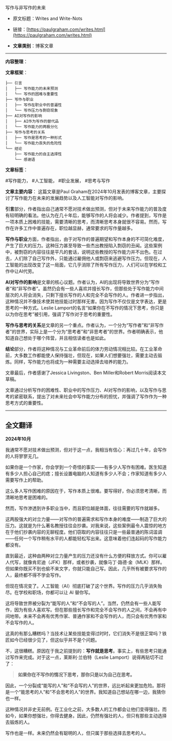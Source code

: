 写作与非写作的未来
- 原文标题：Writes and Write-Nots
- 链接：[https://paulgraham.com/writes.html](https://paulgraham.com/writes.html)

- **文章类别**：博客文章

---

**内容整理**：

**文章框架**：
```
├── 引言
│   ├── 写作能力的未来预测
│   └── 写作的困难与重要性
├── 写作与职业
│   ├── 写作在职业中的普遍性
│   └── 写作压力与剽窃现象
├── AI对写作的影响
│   ├── AI作为写作的替代品
│   └── 写作能力的两极分化
├── 写作与思考的关系
│   ├── 写作是思考的一种形式
│   └── 写作能力丧失的危险性
└── 结论
    ├── 写作能力的自主选择性
    └── 感谢语
```

**文章标签**：

#写作能力， #人工智能， #职业发展， #思考与写作

**文章主要内容**：
这篇文章是Paul Graham在2024年10月发表的博客文章，主要探讨了写作能力在未来的发展趋势以及人工智能对写作的影响。

**引言**部分，作者指出自己通常不愿对技术做出预测，但对于未来写作能力的普及度有较明确的看法。他认为在几十年后，能够写作的人将会减少。作者提到，写作是一项本质上困难的技能，需要清晰的思考，而清晰思考本身就很不容易。然而，写作在许多工作中普遍存在，职位越显赫，通常要求的写作量越多。

**写作与职业**方面，作者指出，由于对写作的普遍期望和写作本身的不可简化难度，产生了巨大的压力。这种压力甚至导致一些杰出教授陷入剽窃的丑闻。这些案例中，被剽窃的内容往往是平凡的套话，说明这些教授的写作能力并不出色。在过去，人们除了自己写作外，只能通过雇佣他人或剽窃来逃避写作压力。但现在，人工智能的出现改变了这一局面，它几乎消除了所有写作压力，人们可以在学校和工作中让AI代劳。

**AI对写作的影响**是文章的核心议题。作者认为，AI的出现将导致世界分为“写作者”和“非写作者”。虽然仍会有一些人喜欢并擅长写作，但那些处于写作能力中间层次的人将会消失，只剩下擅长写作的人和完全不会写作的人。作者进一步指出，这种情况并不像技术使其他技能过时那样无害。因为写作不仅仅是文字表达，更是思考的一种方式。Leslie Lamport的名言“如果你在不写作的情况下思考，你只是以为你在思考”被引用，强调了写作对于思考的重要性。

**写作与思考的关系**是文章的另一个重点。作者认为，一个分为“写作者”和“非写作者”的世界，实际上是一个分为“思考者”和“非思考者”的世界。作者明确表示，他知道自己想处于哪个阵营，并且相信读者也是如此。

**结论**部分，作者将这种情况与工业革命前后的体力劳动情况相比较。在工业革命前，大多数工作都能使人保持强壮，但现在，如果人们想要强壮，需要主动去锻炼。同样，写作能力也将成为一种需要主动选择去培养的能力。

文章最后，作者感谢了Jessica Livingston、Ben Miller和Robert Morris阅读本文草稿。

文章通过分析写作的困难性、职业中的写作压力、AI对写作的影响，以及写作与思考的紧密联系，提出了对未来社会中写作能力分布的担忧，并强调了写作作为一种思考方式的重要性。

---

## 全文翻译

 **2024年10月**

我通常不愿对技术做出预测，但对于这一点，我相当有信心：再过几十年，会写作的人将寥寥无几。

如果你是一个作家，你会学到一个奇怪的事实——有多少人写作有困难。医生知道有多少人担心自己的痣；擅长设置电脑的人知道有多少人不会；作家知道有多少人需要写作上的帮助。

这么多人写作困难的原因在于，写作本质上很难。要写得好，你必须思考清晰，而清晰地思考是困难的。

然而，写作渗透到许多职业当中，而且职位越是体面，往往需要的写作就越多。

这两股强大的对立力量——对写作的普遍需求和写作本身的难度——制造了巨大的压力。这就是为什么著名教授往往会抄袭。对我来说，这些案例最令人震惊的地方在于他们抄袭内容的无聊程度。他们窃取的内容往往只是一些最普通的陈词滥调——任何一个写作稍有水平的人都能轻松写出来。这意味着他们连起码的写作能力都没有。

直到最近，这种由两种对立力量产生的压力还没有什么方便的释放方式。你可以雇人代写，就像肯尼迪（JFK）那样，或者抄袭，就像马丁·路德·金（MLK）那样。但如果你既买不到也偷不来文字，你就只能自己写。因此，几乎所有被要求写作的人，最终都不得不学会写作。

但现在情况变了。人工智能（AI）彻底打破了这个世界。写作的压力几乎消失殆尽。在学校和职场，你都可以让 AI 替你写。

这将导致世界被分裂为“能写的人”和“不会写的人”。当然，仍然会有一些人能写作，因为有些人喜欢写。但在那些擅长写作和完全不会写作的人之间，不会再有中间地带。未来不会再有优秀作家、普通作家和不会写作的人，而只会有优秀作家和不会写作的人。

这真的有那么糟糕吗？当技术让某些技能变得过时时，它们消失不是很正常吗？铁匠如今已经很少见了，但这似乎并不是个问题。

不，这很糟糕。原因在于我之前提到的：**写作就是思考**。事实上，有些思考只能通过写作来完成。对于这一点，莱斯利·兰伯特（Leslie Lamport）说得再贴切不过了：  
> **如果你在不写作的情况下思考，那你只是以为自己在思考。**

因此，一个分裂成“能写的人”和“不会写的人”的世界，远比听起来更加危险。那将是一个“能思考的人”和“不会思考的人”的世界。我知道自己想站在哪一边，我猜你也一样。

这种情况并非史无前例。在工业化之前，大多数人的工作都会让他们变得强壮。而如今，如果你想强壮，你得去健身。因此，仍然有强壮的人，但只有那些主动选择去锻炼的人。

写作也是一样。未来仍然会有聪明的人，但只属于那些选择去思考的人。